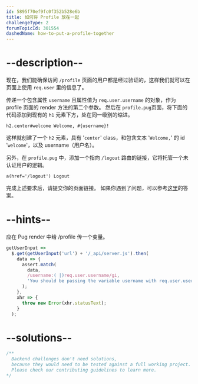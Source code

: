```yaml
---
id: 5895f70ef9fc0f352b528e6b
title: 如何将 Profile 放在一起
challengeType: 2
forumTopicId: 301554
dashedName: how-to-put-a-profile-together
---
```


# --description--

现在，我们能确保访问 `/profile` 页面的用户都是经过验证的，这样我们就可以在页面上使用 `req.user` 里的信息了。

传递一个包含属性 `username` 且属性值为 `req.user.username` 的对象，作为 profile 页面的 render 方法的第二个参数。 然后在 `profile.pug`页面，将下面的代码添加到现有的 `h1` 元素下方，处在同一级别的缩进。

```pug
h2.center#welcome Welcome, #{username}!
```

这样就创建了一个 `h2` 元素，具有 '`center`' class，和包含文本 '`Welcome,`' 的 id '`welcome`'，以及 username（用户名）。

另外，在 `profile.pug` 中，添加一个指向 `/logout` 路由的链接，它将托管一个未认证用户的逻辑。

```pug
a(href='/logout') Logout
```

完成上述要求后，请提交你的页面链接。 如果你遇到了问题，可以参考[这里](https://gist.github.com/camperbot/136b3ad611cc80b41cab6f74bb460f6a)的答案。

# --hints--

应在 Pug render 中给 /profile 传一个变量。

```js
getUserInput =>
  $.get(getUserInput('url') + '/_api/server.js').then(
    data => {
      assert.match(
        data,
        /username:( |)req.user.username/gi,
        'You should be passing the variable username with req.user.username into the render function of the profile page'
      );
    },
    xhr => {
      throw new Error(xhr.statusText);
    }
  );
```

# --solutions--

```js
/**
  Backend challenges don't need solutions, 
  because they would need to be tested against a full working project. 
  Please check our contributing guidelines to learn more.
*/
```
